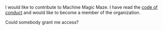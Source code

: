 I would like to contribute to Machine Magic Maze. I have read the [code of conduct][coc] and would like to become a member of the organization.

Could somebody grant me access?

[coc]: https://github.com/machinemagicmaze/design/blob/master/CODE_OF_CONDUCT.md
